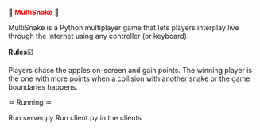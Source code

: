 **:snake: <span style="color:red">MultiSnake</span> :snake:**

MultiSnake is a Python multiplayer game that lets players interplay live through the internet using any controller (or keyboard).

**Rules**☑️

Players chase the apples on-screen and gain points. The winning player is the one with more points when a collision with another snake or the game boundaries happens.

♒ Running ♒

Run server.py
Run client.py in the clients
